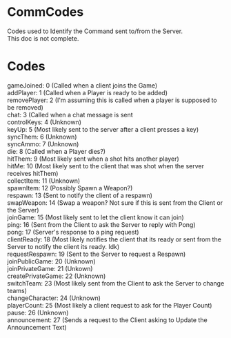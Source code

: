 # CommCodes
Codes used to Identify the Command sent to/from the Server.
<br>
This doc is not complete.
# Codes
gameJoined: 0 (Called when a client joins the Game)
<br>
addPlayer: 1 (Called when a Player is ready to be added)
<br>
removePlayer: 2 (I'm assuming this is called when a player is supposed to be removed)
<br>
chat: 3 (Called when a chat message is sent
<br>
controlKeys: 4 (Unknown)
<br>
keyUp: 5 (Most likely sent to the server after a client presses a key)
<br>
syncThem: 6 (Unknown)
<br>
syncAmmo: 7 (Unknown)
<br>
die: 8 (Called when a Player dies?)
<br>
hitThem: 9 (Most likely sent when a shot hits another player)
<br>
hitMe: 10 (Most likely sent to the client that was shot when the server receives hitThem)
<br>
collectItem: 11 (Unknown)
<br>
spawnItem: 12 (Possibly Spawn a Weapon?)
<br>
respawn: 13 (Sent to notify the client of a respawn)
<br>
swapWeapon: 14 (Swap a weapon? Not sure if this is sent from the Client or the Server)
<br>
joinGame: 15 (Most likely sent to let the client know it can join)
<br>
ping: 16 (Sent from the Client to ask the Server to reply with Pong)
<br>
pong: 17 (Server's response to a ping request)
<br>
clientReady: 18 (Most likely notifies the client that its ready or sent from the Server to notify the client its ready. Idk)
<br>
requestRespawn: 19 (Sent to the Server to request a Respawn)
<br>
joinPublicGame: 20 (Unknown)
<br>
joinPrivateGame: 21 (Unkown)
<br>
createPrivateGame: 22 (Unknown)
<br>
switchTeam: 23 (Most likely sent from the Client to ask the Server to change teams)
<br>
changeCharacter: 24 (Unknown)
<br>
playerCount: 25 (Most likely a client request to ask for the Player Count)
<br>
pause: 26 (Unknown)
<br>
announcement: 27 (Sends a request to the Client asking to Update the Announcement Text)
